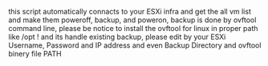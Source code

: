 this script automatically connacts to your ESXi infra and get the all vm list and make them poweroff, backup, and poweron, backup is done by ovftool command line, please be notice to install the ovftool for linux in proper path like /opt ! and its handle existing backup, please edit by your ESXi Username, Password and IP address and even Backup Directory and ovftool binery file PATH
